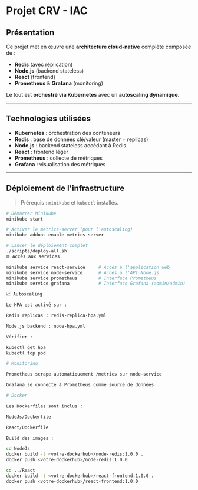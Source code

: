 #  Projet CRV - IAC

##  Présentation

Ce projet met en œuvre une **architecture cloud-native** complète composée de :

- **Redis** (avec réplication)
- **Node.js** (backend stateless)
- **React** (frontend)
- **Prometheus** & **Grafana** (monitoring)

Le tout est **orchestré via Kubernetes** avec un **autoscaling dynamique**.

---

##  Technologies utilisées

-  **Kubernetes** : orchestration des conteneurs  
-  **Redis** : base de données clé/valeur (master + replicas)  
-  **Node.js** : backend stateless accédant à Redis  
-  **React** : frontend léger  
-  **Prometheus** : collecte de métriques  
-  **Grafana** : visualisation des métriques  

---

##  Déploiement de l'infrastructure

> Prérequis : `minikube` et `kubectl` installés.

```bash
# Démarrer Minikube
minikube start

# Activer le metrics-server (pour l'autoscaling)
minikube addons enable metrics-server

# Lancer le déploiement complet
./scripts/deploy-all.sh
🌐 Accès aux services

minikube service react-service     # Accès à l'application web
minikube service node-service      # Accès à l'API Node.js
minikube service prometheus        # Interface Prometheus
minikube service grafana           # Interface Grafana (admin/admin)

📈 Autoscaling

Le HPA est activé sur :

Redis replicas : redis-replica-hpa.yml

Node.js backend : node-hpa.yml

Vérifier :

kubectl get hpa
kubectl top pod

# Monitoring

Prometheus scrape automatiquement /metrics sur node-service

Grafana se connecte à Prometheus comme source de données

# Docker

Les Dockerfiles sont inclus :

NodeJs/Dockerfile

React/Dockerfile

Build des images :

cd NodeJs
docker build -t <votre-dockerhub>/node-redis:1.0.0 .
docker push <votre-dockerhub>/node-redis:1.0.0

cd ../React
docker build -t <votre-dockerhub>/react-frontend:1.0.0 .
docker push <votre-dockerhub>/react-frontend:1.0.0

